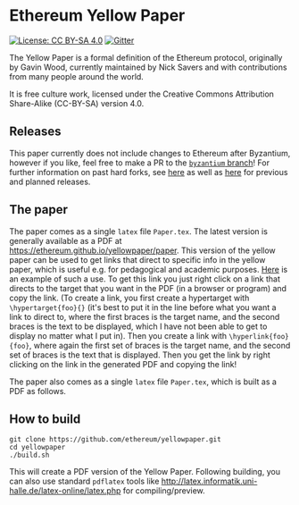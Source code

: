 # Ethereum Yellow Paper

[![License: CC BY-SA 4.0](https://img.shields.io/badge/License-CC%20BY--SA%204.0-lightgrey.svg)](https://creativecommons.org/licenses/by-sa/4.0/)
[![Gitter](https://badges.gitter.im/ethereum/yellowpaper.svg)](https://gitter.im/ethereum/yellowpaper?utm_source=badge&utm_medium=badge&utm_campaign=pr-badge&utm_content=badge)

The Yellow Paper is a formal definition of the Ethereum protocol, originally by Gavin Wood, currently maintained by Nick Savers and with contributions from many people around the world.

It is free culture work, licensed under the Creative Commons Attribution Share-Alike (CC-BY-SA) version 4.0.

## Releases
This paper currently does not include changes to Ethereum after Byzantium, however if you like, feel free to make a PR to the [`byzantium` branch](https://github.com/ethereum/yellowpaper/tree/byzantium)! For further information on past hard forks, see [here](https://github.com/ethereum/EIPs/#past-hard-forks) as well as [here](https://github.com/ethereum/wiki/wiki/Releases) for previous and planned releases.

## The paper

The paper comes as a single ``latex`` file ``Paper.tex``. The latest version is generally available as a PDF at https://ethereum.github.io/yellowpaper/paper. This version of the yellow paper can be used to get links that direct to specific info in the yellow paper, which is useful e.g. for pedagogical and academic purposes. [Here](
https://github.com/ethereum/yellowpaper/files/1596574/Paper.pdf#blockhash) is an example of such a use. To get this link you just right click on a link that directs to the target that you want in the PDF (in a browser or program) and copy the link. (To create a link, you first create a hypertarget with `\hypertarget{foo}{}` (it's best to put it in the line before what you want a link to direct to, where the first braces is the target name, and the second braces is the text to be displayed, which I have not been able to get to display no matter what I put in). Then you create a link with `\hyperlink{foo}{foo}`, where again the first set of braces is the target name, and the second set of braces is the text that is displayed. Then you get the link by right clicking on the link in the generated PDF and copying the link!

The paper also comes as a single ``latex`` file ``Paper.tex``, which is built as a PDF as follows.

How to build
---
```
git clone https://github.com/ethereum/yellowpaper.git
cd yellowpaper
./build.sh
```
This will create a PDF version of the Yellow Paper. Following building, you can also use standard `pdflatex` tools like http://latex.informatik.uni-halle.de/latex-online/latex.php for compiling/preview. 
